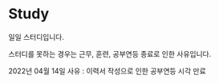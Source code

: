 # Study
일일 스터디입니다.

스터디를 못하는 경우는 근무, 훈련, 공부연등 종료로 인한 사유입니다.

2022년 04월 14일 사유 : 이력서 작성으로 인한 공부연등 시각 만료
